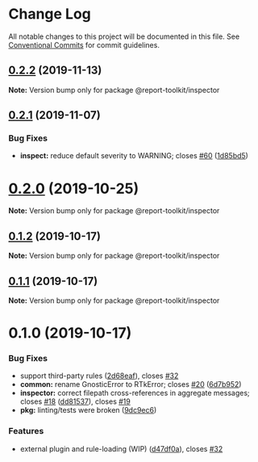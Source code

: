 # Change Log

All notable changes to this project will be documented in this file.
See [Conventional Commits](https://conventionalcommits.org) for commit guidelines.

## [0.2.2](https://github.com/ibm/report-toolkit/compare/v0.2.1...v0.2.2) (2019-11-13)

**Note:** Version bump only for package @report-toolkit/inspector

## [0.2.1](https://github.com/ibm/report-toolkit/compare/v0.2.0...v0.2.1) (2019-11-07)

### Bug Fixes

- **inspect:** reduce default severity to WARNING; closes [#60](https://github.com/ibm/report-toolkit/issues/60) ([1d85bd5](https://github.com/ibm/report-toolkit/commit/1d85bd5b311d694f1724489054ddd30e342d9eac))

# [0.2.0](https://github.com/ibm/report-toolkit/compare/v0.1.3...v0.2.0) (2019-10-25)

**Note:** Version bump only for package @report-toolkit/inspector

## [0.1.2](https://github.com/ibm/report-toolkit/compare/v0.1.1...v0.1.2) (2019-10-17)

**Note:** Version bump only for package @report-toolkit/inspector

## [0.1.1](https://github.com/ibm/report-toolkit/compare/v0.1.0...v0.1.1) (2019-10-17)

**Note:** Version bump only for package @report-toolkit/inspector

# 0.1.0 (2019-10-17)

### Bug Fixes

- support third-party rules ([2d68eaf](https://github.com/ibm/report-toolkit/commit/2d68eafb302eff8dd506d562bca3762bba4c91c3)), closes [#32](https://github.com/ibm/report-toolkit/issues/32)
- **common:** rename GnosticError to RTkError; closes [#20](https://github.com/ibm/report-toolkit/issues/20) ([6d7b952](https://github.com/ibm/report-toolkit/commit/6d7b95292aece55bd6cc4ace4e0a34f167db6d47))
- **inspector:** correct filepath cross-references in aggregate messages; closes [#18](https://github.com/ibm/report-toolkit/issues/18) ([dd81537](https://github.com/ibm/report-toolkit/commit/dd815375b2b4b7062039401caed4f124249fbcb5)), closes [#19](https://github.com/ibm/report-toolkit/issues/19)
- **pkg:** linting/tests were broken ([9dc9ec6](https://github.com/ibm/report-toolkit/commit/9dc9ec662f4c688cf4eb7fb53839a3267f037539))

### Features

- external plugin and rule-loading (WIP) ([d47df0a](https://github.com/ibm/report-toolkit/commit/d47df0a8dfef1419b5e019d74ec4019dca53e4ac)), closes [#32](https://github.com/ibm/report-toolkit/issues/32)
